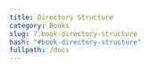 ```yaml
---
title: Directory Structure
category: Books
slug: 7.book-directory-structure
hash: "#book-directory-structure"
fullpath: /docs
---
```


<docs-book-directory-structure></docs-book-directory-structure>

